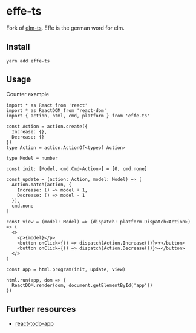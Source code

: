 # effe-ts

Fork of [elm-ts](https://github.com/gcanti/elm-ts). Effe is the german word for elm.

## Install

```
yarn add effe-ts
```

## Usage

Counter example

```tsx
import * as React from 'react'
import * as ReactDOM from 'react-dom'
import { action, html, cmd, platform } from 'effe-ts'

const Action = action.create({
  Increase: {},
  Decrease: {}
})
type Action = action.ActionOf<typeof Action>

type Model = number

const init: [Model, cmd.Cmd<Action>] = [0, cmd.none]

const update = (action: Action, model: Model) => [
  Action.match(action, {
    Increase: () => model + 1,
    Decrease: () => model - 1
  }),
  cmd.none
]

const view = (model: Model) => (dispatch: platform.Dispatch<Action>) => (
  <>
    <p>{model}</p>
    <button onClick={() => dispatch(Action.Increase())}>+</button>
    <button onClick={() => dispatch(Action.Decrease())}>-</button>
  </>
)

const app = html.program(init, update, view)

html.run(app, dom => {
  ReactDOM.render(dom, document.getElementById('app'))
})
```

## Further resources

 * [react-todo-app](https://github.com/werk85/react-todo-app)